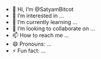 - 👋 Hi, I’m @SatyamBitcot
- 👀 I’m interested in ...
- 🌱 I’m currently learning ...
- 💞️ I’m looking to collaborate on ...
- 📫 How to reach me ...
- 😄 Pronouns: ...
- ⚡ Fun fact: ...

<!---
SatyamBitcot/SatyamBitcot is a ✨ special ✨ repository because its `README.md` (this file) appears on your GitHub profile.
You can click the Preview link to take a look at your changes.
--->
